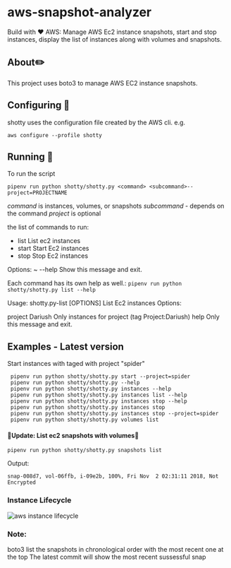 # aws-snapshot-analyzer

Build with :heart:
AWS: Manage AWS Ec2 instance snapshots, start and stop instances, display the list of instances along with volumes and snapshots.

## About:pencil2:

This project uses boto3 to manage AWS EC2 instance snapshots.

## Configuring :wrench:

shotty uses the configuration file created by the AWS cli. e.g.

`aws configure --profile shotty`

## Running :rocket:

To run the script

`pipenv run python shotty/shotty.py <command> <subcommand>--project=PROJECTNAME`

*command* is instances, volumes, or snapshots
*subcommand*  - depends on the command
*project* is optional 

the list of commands to run:
-   list   List ec2 instances
-   start  Start Ec2 instances
-   stop   Stop Ec2 instances

Options:
~ --help  Show this message and exit.



Each command has its own help as well.:
`pipenv run python shotty/shotty.py list --help`

Usage:
shotty.py-list [OPTIONS]
List Ec2 instances
Options:

project Dariush Only instances for project (tag Project:Dariush)
help            Only this message and exit.

## Examples - Latest version
 Start instances with taged with project "spider"
```
 pipenv run python shotty/shotty.py start --project=spider
 pipenv run python shotty/shotty.py --help
 pipenv run python shotty/shotty.py instances --help
 pipenv run python shotty/shotty.py instances list --help
 pipenv run python shotty/shotty.py instances stop --help
 pipenv run python shotty/shotty.py instances stop
 pipenv run python shotty/shotty.py instances stop --project=spider
 pipenv run python shotty/shotty.py volumes list

 ```

 #### :rotating_light:Update: List ec2 snapshots with volumes:rotating_light:

  ```
  pipenv run python shotty/shotty.py snapshots list
  ```
  Output:
```  
snap-008d7, vol-06ffb, i-09e2b, 100%, Fri Nov  2 02:31:11 2018, Not Encrypted
```

### Instance Lifecycle

![aws instance lifecycle](https://docs.aws.amazon.com/AWSEC2/latest/UserGuide/images/instance_lifecycle.png)

### Note: 
boto3 list the snapshots in chronological order with the most recent one at the top
The latest commit will show the most recent sussessful snap
